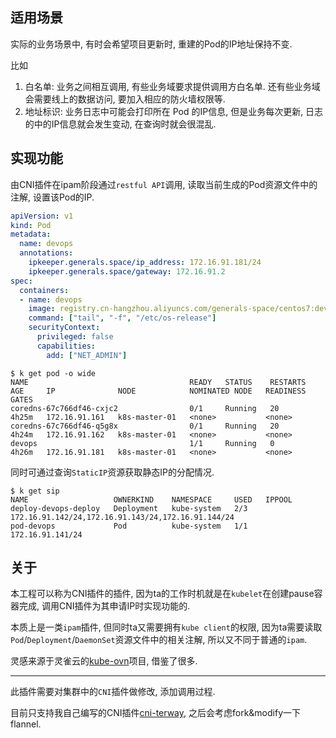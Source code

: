 ## 适用场景

实际的业务场景中, 有时会希望项目更新时, 重建的Pod的IP地址保持不变. 

比如

1. 白名单: 业务之间相互调用, 有些业务域要求提供调用方白名单. 还有些业务域会需要线上的数据访问, 要加入相应的防火墙权限等.
2. 地址标识: 业务日志中可能会打印所在 Pod 的IP信息, 但是业务每次更新, 日志的中的IP信息就会发生变动, 在查询时就会很混乱.

## 实现功能

由CNI插件在ipam阶段通过`restful API`调用, 读取当前生成的Pod资源文件中的注解, 设置该Pod的IP.

```yaml
apiVersion: v1
kind: Pod
metadata:
  name: devops
  annotations:
    ipkeeper.generals.space/ip_address: 172.16.91.181/24
    ipkeeper.generals.space/gateway: 172.16.91.2
spec:
  containers:
  - name: devops
    image: registry.cn-hangzhou.aliyuncs.com/generals-space/centos7:devops
    command: ["tail", "-f", "/etc/os-release"]
    securityContext:
      privileged: false
      capabilities:
        add: ["NET_ADMIN"]
```

```console
$ k get pod -o wide
NAME                                    READY   STATUS    RESTARTS   AGE     IP              NODE            NOMINATED NODE   READINESS GATES
coredns-67c766df46-cxjc2                0/1     Running   20         4h25m   172.16.91.161   k8s-master-01   <none>           <none>
coredns-67c766df46-q5g8x                0/1     Running   20         4h24m   172.16.91.162   k8s-master-01   <none>           <none>
devops                                  1/1     Running   0          4h26m   172.16.91.181   k8s-master-01   <none>           <none>
```

同时可通过查询`StaticIP`资源获取静态IP的分配情况.

```console
$ k get sip
NAME                   OWNERKIND    NAMESPACE     USED   IPPOOL
deploy-devops-deploy   Deployment   kube-system   2/3    172.16.91.142/24,172.16.91.143/24,172.16.91.144/24
pod-devops             Pod          kube-system   1/1    172.16.91.141/24
```

## 关于

本工程可以称为CNI插件的插件, 因为ta的工作时机就是在`kubelet`在创建pause容器完成, 调用CNI插件为其申请IP时实现功能的. 

本质上是一类`ipam`插件, 但同时ta又需要拥有`kube client`的权限, 因为ta需要读取`Pod`/`Deployment`/`DaemonSet`资源文件中的相关注解, 所以又不同于普通的`ipam`.

灵感来源于灵雀云的[kube-ovn](https://github.com/alauda/kube-ovn)项目, 借鉴了很多.

------

此插件需要对集群中的`CNI`插件做修改, 添加调用过程. 

目前只支持我自己编写的CNI插件[cni-terway](https://github.com/generals-space/cni-terway), 之后会考虑fork&modify一下flannel.
